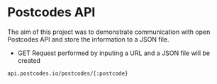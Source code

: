 # Postcodes API

The aim of this project was to demonstrate communication with open Postcodes API and store the information to a JSON file.

- GET Request performed by inputing a URL and a JSON file will be created

```
api.postcodes.io/postcodes/{:postcode}
```
